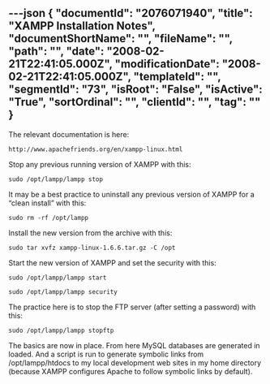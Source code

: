 ---json
{
  "documentId": "2076071940",
  "title": "XAMPP Installation Notes",
  "documentShortName": "",
  "fileName": "",
  "path": "",
  "date": "2008-02-21T22:41:05.000Z",
  "modificationDate": "2008-02-21T22:41:05.000Z",
  "templateId": "",
  "segmentId": "73",
  "isRoot": "False",
  "isActive": "True",
  "sortOrdinal": "",
  "clientId": "",
  "tag": ""
}
---

The relevant documentation is here:

    http://www.apachefriends.org/en/xampp-linux.html

Stop any previous running version of XAMPP with this:

    sudo /opt/lampp/lampp stop

It may be a best practice to uninstall any previous version of XAMPP for a “clean install” with this:

    sudo rm -rf /opt/lampp

Install the new version from the archive with this:

    sudo tar xvfz xampp-linux-1.6.6.tar.gz -C /opt

Start the new version of XAMPP and set the security with this:

    sudo /opt/lampp/lampp start

    sudo /opt/lampp/lampp security

The practice here is to stop the FTP server (after setting a password) with this:

    sudo /opt/lampp/lampp stopftp

The basics are now in place. From here MySQL databases are generated in loaded. And a script is run to generate symbolic links from /opt/lampp/htdocs to my local development web sites in my home directory (because XAMPP configures Apache to follow symbolic links by default).
